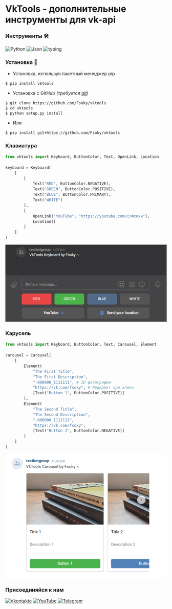 # VkTools - дополнительные инструменты для vk-api

### Инструменты 🛠
![Python](https://img.shields.io/badge/Python-3.8-blue?style=for-the-badge&logo=python)
![Json](https://img.shields.io/badge/json-red?style=for-the-badge&logo=json)
![typing](https://img.shields.io/badge/typing-orange?style=for-the-badge)

### Установка 💾
- Установка, используя пакетный менеджер pip
```
$ pip install vktools
```
- Установка с GitHub *(требуется [git](https://git-scm.com/downloads))*
```
$ git clone https://github.com/Fsoky/vktools
$ cd vktools
$ python setup.py install
```
- Или
```
$ pip install git+https://github.com/Fsoky/vktools
```

### Клавиатура
```py
from vktools import Keyboard, ButtonColor, Text, OpenLink, Location

keyboard = Keyboard(
    [
        [
            Text("RED", ButtonColor.NEGATIVE),
            Text("GREEN", ButtonColor.POSITIVE),
            Text("BLUE", ButtonColor.PRIMARY),
            Text("WHITE")
        ],
        [
            OpenLink("YouTube", "https://youtube.com/c/Фсоки"),
            Location()
        ]
    ]
)
```
![Keyboard](https://github.com/Fsoky/vktools/blob/main/images/keyboard_image.png)

### Карусель
```py
from vktools import Keyboard, ButtonColor, Text, Carousel, Element

carousel = Carousel(
    [
        Element(
            "The First Title",
            "The First Description",
            "-000000_1111111", # ID фотографии
            "https://vk.com/fsoky", # Редирект при клике
            [Text("Button 1", ButtonColor.POSITIVE)]
        ),
        Element(
            "The Second Title",
            "The Second Description",
            "-000000_1111111",
            "https://vk.com/fsoky",
            [Text("Button 2", ButtonColor.NEGATIVE)]
        )     
    ]
)
```
![Carousel](https://github.com/Fsoky/vktools/blob/main/images/carousel_image.png)

### Присоединяйся к нам
[![Vkontakte](https://img.shields.io/badge/Vkontakte-black?style=for-the-badge&logo=VK)](https://vk.com/fsoky)
[![YouTube](https://img.shields.io/badge/YouTube-red?style=for-the-badge&logo=YouTube)](https://youtube.com/c/Фсоки)
[![Telegram](https://img.shields.io/badge/Telegram-blue?style=for-the-badge&logo=Telegram)](https://t.me/fsokycommunity)
